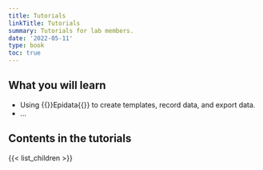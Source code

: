```yaml
---
title: Tutorials
linkTitle: Tutorials
summary: Tutorials for lab members.
date: '2022-05-11'
type: book
toc: true
---
```


## What you will learn

- Using {{<hl>}}Epidata{{</hl>}} to create templates, record data, and export data.
- ...

## Contents in the tutorials

{{< list_children >}}
